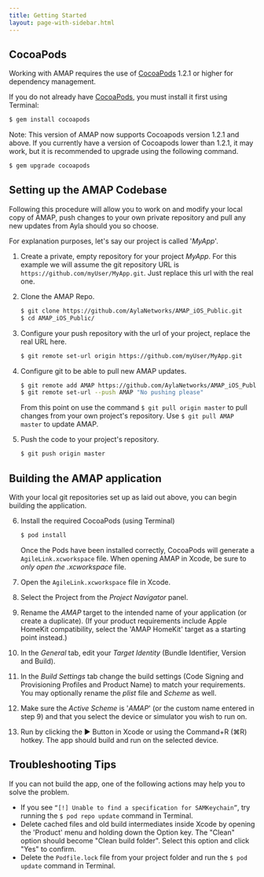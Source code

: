 ```yaml
---
title: Getting Started
layout: page-with-sidebar.html
---
```


## CocoaPods
Working with AMAP requires the use of [CocoaPods](https://cocoapods.org) 1.2.1 or higher for dependency management.

If you do not already have [CocoaPods](https://cocoapods.org), you must install it first using Terminal: 

```bash
$ gem install cocoapods
```

Note: This version of AMAP now supports Cocoapods version 1.2.1 and above. If you currently have a version of Cocoapods lower than 1.2.1, it may work, but it is recommended to upgrade using the following command.

```bash
$ gem upgrade cocoapods
```

## Setting up the AMAP Codebase
Following this procedure will allow you to work on and modify your local copy of AMAP, push changes to your own private repository and pull any new updates from Ayla should you so choose. 

For explanation purposes, let's say our project is called '_MyApp_'.

1. Create a private, empty repository for your project _MyApp_. For this example we will assume the git repository URL is `https://github.com/myUser/MyApp.git`. Just replace this url with the real one. 

2. Clone the AMAP Repo.

    ```bash
    $ git clone https://github.com/AylaNetworks/AMAP_iOS_Public.git
    $ cd AMAP_iOS_Public/
    ```

3. Configure your push repository with the url of your project, replace the real URL here.

    ```bash
    $ git remote set-url origin https://github.com/myUser/MyApp.git
    ```

4. Configure git to be able to pull new AMAP updates.

    ```bash
    $ git remote add AMAP https://github.com/AylaNetworks/AMAP_iOS_Public.git
    $ git remote set-url --push AMAP "No pushing please"
    ```

    From this point on use the command `$ git pull origin master` to pull changes from your own project's repository. Use `$ git pull AMAP master` to update AMAP.

5. Push the code to your project's repository.

    ```bash
    $ git push origin master
    ```

## Building the AMAP application
With your local git repositories set up as laid out above, you can begin building the application.

6. Install the required CocoaPods (using Terminal)

    ```bash
    $ pod install
    ```

    Once the Pods have been installed correctly, CocoaPods will generate a `AgileLink.xcworkspace` file. When opening AMAP in Xcode, be sure to _only open the .xcworkspace_ file. 

7. Open the `AgileLink.xcworkspace` file in Xcode.

8. Select the Project from the _Project Navigator_ panel.

9. Rename the _AMAP_ target to the intended name of your application (or create a duplicate). (If your product requirements include Apple HomeKit compatibility, select the 'AMAP HomeKit' target as a starting point instead.)

10. In the _General_ tab, edit your _Target Identity_ (Bundle Identifier, Version and Build).

11. In the _Build Settings_ tab change the build settings (Code Signing and Provisioning Profiles and Product Name) to match your requirements. You may optionally rename the _plist_ file and _Scheme_ as well. 

10. Make sure the _Active Scheme_ is '_AMAP_' (or the custom name entered in step 9) and that you select the device or simulator you wish to run on.

11. Run by clicking the ▶ Button in Xcode or using the Command+R (⌘R) hotkey. The app should build and run on the selected device.

## Troubleshooting Tips

If you can not build the app, one of the following actions may help you to solve the problem.
- If you see `“[!] Unable to find a specification for SAMKeychain”`, try running the `$ pod repo update` command in Terminal.
- Delete cached files and old build intermediates inside Xcode by opening the 'Product' menu and holding down the Option key. The "Clean" option should become "Clean build folder".  Select this option and click "Yes" to confirm.
- Delete the `Podfile.lock` file from your project folder and run the `$ pod update` command in Terminal.